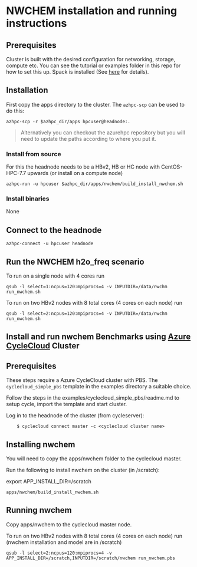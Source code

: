 # NWCHEM installation and running instructions

## Prerequisites

Cluster is built with the desired configuration for networking, storage, compute etc. You can see the tutorial or examples folder in this repo for how to set this up. Spack is installed (See [here](../spack/readme.md) for details).

## Installation 

First copy the apps directory to the cluster.  The `azhpc-scp` can be used to do this:

    azhpc-scp -r $azhpc_dir/apps hpcuser@headnode:.


> Alternatively you can checkout the azurehpc repository but you will need to update the paths according to where you put it.

### Install from source

For this the headnode needs to be a HBv2, HB or HC node with CentOS-HPC-7.7 upwards (or install on a compute node)

```
azhpc-run -u hpcuser $azhpc_dir/apps/nwchem/build_install_nwchem.sh
```

### Install binaries

None

## Connect to the headnode

```
azhpc-connect -u hpcuser headnode
```

## Run the NWCHEM h2o_freq scenario
To run on a single node with 4 cores run
```
qsub -l select=1:ncpus=120:mpiprocs=4 -v INPUTDIR=/data/nwchm run_nwchem.sh
```

To run on two HBv2 nodes with 8 total cores (4 cores on each node) run
```
qsub -l select=2:ncpus=120:mpiprocs=4 -v INPUTDIR=/data/nwchm run_nwchem.sh
```

## Install and run nwchem Benchmarks using [Azure CycleCloud](https://docs.microsoft.com/en-us/azure/cyclecloud/) Cluster 

## Prerequisites

These steps require a Azure CycleCloud cluster with PBS.  The `cyclecloud_simple_pbs` template in the examples directory a suitable choice.

Follow the steps in the examples/cyclecloud_simple_pbs/readme.md to setup cycle, import the template and start cluster.

Log in to the headnode of the cluster (from cycleserver):

```
    $ cyclecloud connect master -c <cyclecloud cluster name>
```

## Installing nwchem

You will need to copy the apps/nwchem folder to the cyclecloud master.

Run the following to install nwchem on the cluster (in /scratch):

export APP_INSTALL_DIR=/scratch
```
apps/nwchem/build_install_nwchem.sh
```

## Running nwchem

Copy apps/nwchem to the cyclecloud master node.

To run on two HBv2 nodes with 8 total cores (4 cores on each node) run (nwchem installation and model are in /scratch)
```
qsub -l select=2:ncpus=120:mpiprocs=4 -v APP_INSTALL_DIR=/scratch,INPUTDIR=/scratch/nwchem run_nwchem.pbs
```
